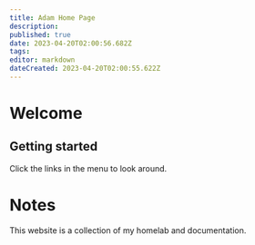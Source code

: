 ```yaml
---
title: Adam Home Page
description: 
published: true
date: 2023-04-20T02:00:56.682Z
tags: 
editor: markdown
dateCreated: 2023-04-20T02:00:55.622Z
---
```


# Welcome

## Getting started

Click the links in the menu to look around.

# Notes

This website is a collection of my homelab and documentation.
